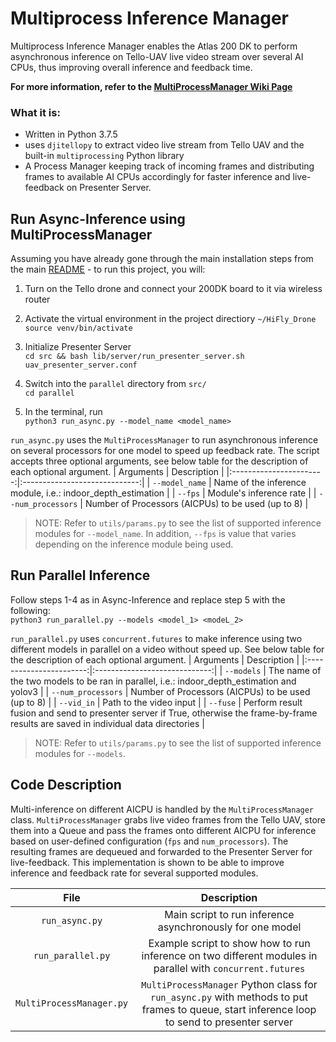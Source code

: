 # Multiprocess Inference Manager

Multiprocess Inference Manager enables the Atlas 200 DK to perform asynchronous inference on Tello-UAV live video stream over several AI CPUs, thus improving overall inference and feedback time.  

**For more information, refer to the [MultiProcessManager Wiki Page](https://github.com/Ascend-Huawei/HiFly_Drone/wiki/Multiprocess-Inference)**

### What it is:
- Written in Python 3.7.5
- uses `djitellopy` to extract video live stream from Tello UAV and the built-in `multiprocessing` Python library
- A Process Manager keeping track of incoming frames and distributing frames to available AI CPUs accordingly for faster inference and live-feedback on Presenter Server. 

## Run Async-Inference using MultiProcessManager
Assuming you have already gone through the main installation steps from the main [README](https://github.com/Ascend-Huawei/HiFly_Drone/tree/main) - to run this project, you will:
1. Turn on the Tello drone and connect your 200DK board to it via wireless router
2. Activate the virtual environment in the project directiory `~/HiFly_Drone` <br>
    `source venv/bin/activate`

3. Initialize Presenter Server<br>
    `cd src && bash lib/server/run_presenter_server.sh uav_presenter_server.conf`
    
4. Switch into the `parallel` directory from `src/`<br>
    `cd parallel`
    
5. In the terminal, run <br>
    `python3 run_async.py --model_name <model_name>`
    
`run_async.py` uses the `MultiProcessManager` to run asynchronous inference on several processors for one model to speed up feedback rate. The script accepts three optional arguments, see below table for the description of each optional argument.
|   Arguments             |         Description           |
|:-----------------------:|:-----------------------------:|
| `--model_name`          | Name of the inference module, i.e.: indoor_depth_estimation |
| `--fps`                 | Module's inference rate |
| `--num_processors`      | Number of Processors (AICPUs) to be used (up to 8) |


> NOTE: Refer to `utils/params.py` to see the list of supported inference modules for `--model_name`. In addition, `--fps` is value that varies depending on the inference module being used.

## Run Parallel Inference
Follow steps 1-4 as in Async-Inference and replace step 5 with the following:<br>
    `python3 run_parallel.py --models <model_1> <modeL_2>`
   
`run_parallel.py` uses `concurrent.futures` to make inference using two different models in parallel on a video without speed up. See below table for the description of each optional argument.
|   Arguments             |         Description           |
|:-----------------------:|:-----------------------------:|
| `--models`              | The name of the two models to be ran in parallel, i.e.: indoor_depth_estimation and yolov3 |
| `--num_processors`      | Number of Processors (AICPUs) to be used (up to 8) |
| `--vid_in`              | Path to the video input |
| `--fuse`                | Perform result fusion and send to presenter server if True, otherwise the frame-by-frame results are saved in individual data directories |


> NOTE: Refer to `utils/params.py` to see the list of supported inference modules for `--models`.



## Code Description
Multi-inference on different AICPU is handled by the `MultiProcessManager` class. `MultiProcessManager` grabs live video frames from the Tello UAV, store them into a Queue and 
pass the frames onto different AICPU for inference based on user-defined configuration (`fps` and `num_processors`). The resulting frames are dequeued and forwarded to the Presenter Server for live-feedback. This implementation is shown to be able to improve inference and feedback rate for several supported modules.


|   File   |         Description           |
|:--------:|:-----------------------------:|
| `run_async.py`           | Main script to run inference asynchronously for one model |
| `run_parallel.py`        | Example script to show how to run inference on two different modules in parallel with `concurrent.futures` |
| `MultiProcessManager.py` | `MultiProcessManager` Python class for `run_async.py` with methods to put frames to queue, start inference loop to send to presenter server |
